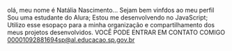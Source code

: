 olá, meu nome é  Natália Nascimento... Sejam bem vinfdos ao meu perfil 
Sou uma estudante do Alura;
Estou me desenvolvendo no JavaScript;
Utilizo esse esopaço para a minha organização e compartilhamento dos meus projetos desenvolvidos.
VOCÊ PODE ENTRAR EM CONTATO COMIGO 
00001092881694sp@al.educacao.sp.gov.br
